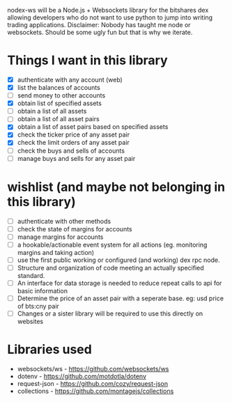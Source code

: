 nodex-ws will be a Node.js + Websockets library for the bitshares dex allowing developers who do not want to use python to jump into writing trading applications.
Disclaimer: Nobody has taught me node or websockets. Should be some ugly fun but that is why we iterate.

# Things I want in this library

- [x] authenticate with any account (web)
- [x] list the balances of accounts
- [ ] send money to other accounts
- [x] obtain list of specified assets
- [ ] obtain a list of all assets
- [ ] obtain a list of all asset pairs
- [x] obtain a list of asset pairs based on specified assets
- [x] check the ticker price of any asset pair
- [x] check the limit orders of any asset pair
- [ ] check the buys and sells of accounts
- [ ] manage buys and sells for any asset pair

# wishlist (and maybe not belonging in this library)

- [ ] authenticate with other methods
- [ ] check the state of margins for accounts
- [ ] manage margins for accounts
- [ ] a hookable/actionable event system for all actions (eg. monitoring margins and taking action)
- [ ] use the first public working or configured (and working) dex rpc node.
- [ ] Structure and organization of code meeting an actually specified standard.
- [ ] An interface for data storage is needed to reduce repeat calls to api for basic information
- [ ] Determine the price of an asset pair with a seperate base. eg: usd price of bts:cny pair
- [ ] Changes or a sister library will be required to use this directly on websites

# Libraries used

- websockets/ws - https://github.com/websockets/ws
- dotenv - https://github.com/motdotla/dotenv
- request-json - https://github.com/cozy/request-json
- collections - https://github.com/montagejs/collections